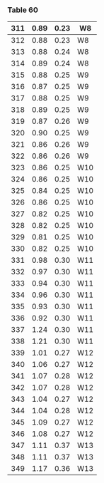 <a name="table-60"></a>
### Table 60

| 311 | 0.89 | 0.23 | W8 |
| --- | --- | --- | --- |
| 312 | 0.88 | 0.23 | W8 |
| 313 | 0.88 | 0.24 | W8 |
| 314 | 0.89 | 0.24 | W8 |
| 315 | 0.88 | 0.25 | W9 |
| 316 | 0.87 | 0.25 | W9 |
| 317 | 0.88 | 0.25 | W9 |
| 318 | 0.89 | 0.25 | W9 |
| 319 | 0.87 | 0.26 | W9 |
| 320 | 0.90 | 0.25 | W9 |
| 321 | 0.86 | 0.26 | W9 |
| 322 | 0.86 | 0.26 | W9 |
| 323 | 0.86 | 0.25 | W10 |
| 324 | 0.86 | 0.25 | W10 |
| 325 | 0.84 | 0.25 | W10 |
| 326 | 0.86 | 0.25 | W10 |
| 327 | 0.82 | 0.25 | W10 |
| 328 | 0.82 | 0.25 | W10 |
| 329 | 0.81 | 0.25 | W10 |
| 330 | 0.82 | 0.25 | W10 |
| 331 | 0.98 | 0.30 | W11 |
| 332 | 0.97 | 0.30 | W11 |
| 333 | 0.94 | 0.30 | W11 |
| 334 | 0.96 | 0.30 | W11 |
| 335 | 0.93 | 0.30 | W11 |
| 336 | 0.92 | 0.30 | W11 |
| 337 | 1.24 | 0.30 | W11 |
| 338 | 1.21 | 0.30 | W11 |
| 339 | 1.01 | 0.27 | W12 |
| 340 | 1.06 | 0.27 | W12 |
| 341 | 1.07 | 0.28 | W12 |
| 342 | 1.07 | 0.28 | W12 |
| 343 | 1.04 | 0.27 | W12 |
| 344 | 1.04 | 0.28 | W12 |
| 345 | 1.09 | 0.27 | W12 |
| 346 | 1.08 | 0.27 | W12 |
| 347 | 1.11 | 0.37 | W13 |
| 348 | 1.11 | 0.37 | W13 |
| 349 | 1.17 | 0.36 | W13 |